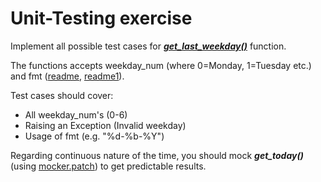 # Unit-Testing exercise

Implement all possible test cases for [***get_last_weekday()***](./libs/timeutils.py) function. 

The functions accepts weekday_num (where 0=Monday, 1=Tuesday etc.) and fmt ([readme](https://docs.python.org/3/library/datetime.html#datetime.date.strftime), [readme1](https://docs.python.org/3/library/datetime.html#strftime-and-strptime-format-codes)). 

Test cases should cover:
* All weekday_num's (0-6)
* Raising an Exception (Invalid weekday)
* Usage of fmt (e.g. "%d-%b-%Y")

Regarding continuous nature of the time, you should mock ***get_today()*** (using [mocker.patch](https://docs.python.org/3/library/unittest.mock.html#patch)) to get predictable results.